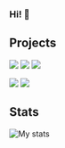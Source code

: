 ### Hi! 👋


## Projects
<a href="https://github.com/dev-sda1/ShareX-Uploader"><img src="https://github-readme-stats.vercel.app/api/pin/?username=dev-sda1&repo=ShareX-Uploader&show_owner=true&theme=dark&hide_border=true"></a>
<a href="https://github.com/dev-sda1/spotify-web-presence"><img src="https://github-readme-stats.vercel.app/api/pin/?username=dev-sda1&repo=spotify-web-presence&show_owner=true&theme=dark&hide_border=true"></a>
<a href="https://github.com/dev-sda1/ordinary-paper"><img src="https://github-readme-stats.vercel.app/api/pin/?username=dev-sda1&repo=ordinary-paper&show_owner=true&theme=dark&hide_border=true"></a>

<a href="https://github.com/dev-sda1/DiscBot"><img src="https://github-readme-stats.vercel.app/api/pin/?username=dev-sda1&repo=DiscBot&show_owner=true&theme=dark&hide_border=true"></a>
<a href="https://github.com/dev-sda1/projects"><img src="https://github-readme-stats.vercel.app/api/pin/?username=dev-sda1&repo=projects&show_owner=true&theme=dark&hide_border=true"></a>

## Stats
<img src="https://github-readme-stats.vercel.app/api?username=dev-sda1&show_icons=true&hide_border=false&theme=dark&hide_border=true" alt="My stats">

<!--
**dev-sda1/dev-sda1** is a ✨ _special_ ✨ repository because its `README.md` (this file) appears on your GitHub profile.

Here are some ideas to get you started:

- 🔭 I’m currently working on ...
- 🌱 I’m currently learning ...
- 👯 I’m looking to collaborate on ...
- 🤔 I’m looking for help with ...
- 💬 Ask me about ...
- 📫 How to reach me: ...
- 😄 Pronouns: ...
- ⚡ Fun fact: ...
-->
